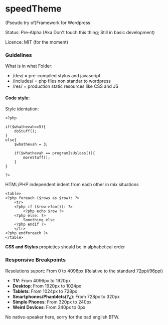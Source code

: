 speedTheme
==========

(Pseudo try of)Framework for Wordpress

Status: Pre-Alpha (Aka Don't touch this thing; Still in basic development)

Licence: MIT (for the moment)


### Guidelines


What is in what Folder:

* /dev/ = pre-compiled stylus and javascript
* /includes/ = php files non standar to wordpress
* /res/ = production static resources like CSS and JS

#### Code style:

Style identation:

    <?php

    if($whathevah==5){
        doStuff();
    }
    else{
        $whathevah = 3;

        if($whathevah == programIsUsless()){
            moreStuff();
        }
    }

    ?>

HTML/PHP independent indent from each other in mix situations

    <table>
    <?php foreach ($rows as $row): ?>
        <tr>
        <?php if ($row->foo()): ?>
            <?php echo $row ?>
        <?php else: ?>
            Something else
        <?php endif ?>
        </tr>
    <?php endforeach ?>
    </table>

**CSS and Stylus** propieties should be in alphabetical order


### Responsive Breakpoints

Resolutions suport: From 0 to 4096px (Relative to the standard 72ppi/96ppi)

* **TV**: From 4096px to 1920px
* **Desktop**: From 1920px to 1024px
* **Tablets**: From 1024px to 728px
* **Smartphones/Phanblets(?¿)**: From 728px to 320px
* **Simple Phones**: From 320px to 240px
* **Weird Devices**: From 240px to 0px


No native-speaker here, sorry for the bad english BTW.
